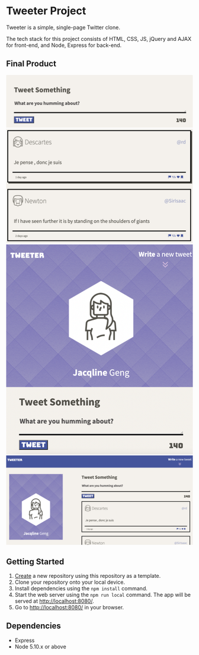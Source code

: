 # Tweeter Project

Tweeter is a simple, single-page Twitter clone.

The tech stack for this project consists of HTML, CSS, JS, jQuery and AJAX for front-end, and Node, Express for back-end.

## Final Product
!["Screenshot of tweet compose box"](https://github.com/jacqlinegeng/tweeter/blob/master/screenshots/tweet%20compose%20box.png?raw=true)
!["Screenshot of sample tweets"](https://github.com/jacqlinegeng/tweeter/blob/master/screenshots/sample%20tweets.png?raw=true)
!["Screenshot of tweeter in tablet mode"](https://github.com/jacqlinegeng/tweeter/blob/master/screenshots/tweeter%20tablet%20mode.png?raw=true)
!["Screenshot of tweeter in desktop mode"](https://github.com/jacqlinegeng/tweeter/blob/master/screenshots/tweeter%20desktop%20mode.png?raw=true)

## Getting Started

1. [Create](https://docs.github.com/en/repositories/creating-and-managing-repositories/creating-a-repository-from-a-template) a new repository using this repository as a template.
2. Clone your repository onto your local device.
3. Install dependencies using the `npm install` command.
3. Start the web server using the `npm run local` command. The app will be served at <http://localhost:8080/>.
4. Go to <http://localhost:8080/> in your browser.

## Dependencies

- Express
- Node 5.10.x or above
